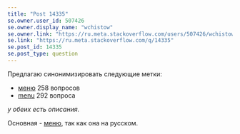 ```yaml
---
title: "Post 14335"
se.owner.user_id: 507426
se.owner.display_name: "wchistow"
se.owner.link: "https://ru.meta.stackoverflow.com/users/507426/wchistow"
se.link: "https://ru.meta.stackoverflow.com/q/14335"
se.post_id: 14335
se.post_type: question
---
```

<p>Предлагаю синонимизировать следующие метки:</p>
<ul>
<li><a href="https://ru.stackoverflow.com/questions/tagged/%d0%bc%d0%b5%d0%bd%d1%8e" class="s-tag post-tag" title="показать вопросы с меткой [меню]" aria-label="показать вопросы с меткой [меню]" rel="tag" aria-labelledby="tag-меню-tooltip-container" data-tag-menu-origin="Unknown">меню</a> 258 вопросов</li>
<li><a href="https://ru.stackoverflow.com/questions/tagged/menu" class="s-tag post-tag" title="показать вопросы с меткой [menu]" aria-label="показать вопросы с меткой [menu]" rel="tag" aria-labelledby="tag-menu-tooltip-container" data-tag-menu-origin="Unknown">menu</a> 292 вопроса</li>
</ul>
<p><em>у обеих есть описания.</em></p>
<p>Основная - <a href="https://ru.stackoverflow.com/questions/tagged/%d0%bc%d0%b5%d0%bd%d1%8e" class="s-tag post-tag" title="показать вопросы с меткой [меню]" aria-label="показать вопросы с меткой [меню]" rel="tag" aria-labelledby="tag-меню-tooltip-container" data-tag-menu-origin="Unknown">меню</a>, так как она на русском.</p>
